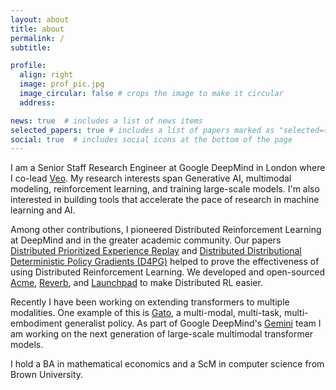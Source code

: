 ```yaml
---
layout: about
title: about
permalink: /
subtitle:

profile:
  align: right
  image: prof_pic.jpg
  image_circular: false # crops the image to make it circular
  address:

news: true  # includes a list of news items
selected_papers: true # includes a list of papers marked as "selected={true}"
social: true  # includes social icons at the bottom of the page
---
```


I am a Senior Staff Research Engineer at Google DeepMind in London where I co-lead [Veo](https://deepmind.google/technologies/veo/veo-2/). My research interests span Generative AI, multimodal modeling, reinforcement learning, and training large-scale models. I'm also interested in building tools that accelerate the pace of research in machine learning and AI.

Among other contributions, I pioneered Distributed Reinforcement Learning at DeepMind and in the greater academic community. Our papers [Distributed Prioritized Experience Replay](https://arxiv.org/abs/1803.00933) and [Distributed Distributional Deterministic Policy Gradients (D4PG)](https://arxiv.org/abs/1804.08617) helped to prove the effectiveness of using Distributed Reinforcement Learning. We developed and open-sourced [Acme](https://github.com/deepmind/acme), [Reverb](https://github.com/deepmind/reverb), and [Launchpad](https://github.com/deepmind/launchpad) to make Distributed RL easier.

Recently  I have been working on extending transformers to multiple modalities.
One example of this is [Gato](https://www.deepmind.com/publications/a-generalist-agent), a multi-modal, multi-task, multi-embodiment generalist policy.
As part of Google DeepMind's [Gemini](https://www.wired.com/story/google-deepmind-demis-hassabis-chatgpt/) team I am working on the next generation of large-scale multimodal transformer models.

I hold a BA in mathematical economics and a ScM in computer science from Brown University.

<!-- Put your address / P.O. box / other info right below your picture. You can also disable any these elements by editing `profile` property of the YAML header of your `_pages/about.md`. Edit `_bibliography/papers.bib` and Jekyll will render your [publications page](/al-folio/publications/) automatically. -->

<!-- Link to your social media connections, too. This theme is set up to use [Font Awesome icons](http://fortawesome.github.io/Font-Awesome/) and [Academicons](https://jpswalsh.github.io/academicons/), like the ones below. Add your Facebook, Twitter, LinkedIn, Google Scholar, or just disable all of them. -->
